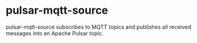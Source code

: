 # pulsar-mqtt-source

pulsar-mqtt-source subscribes to MQTT topics and publishes all received messages into an Apache Pulsar topic.
